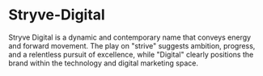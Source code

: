 # Stryve-Digital
Stryve Digital is a dynamic and contemporary name that conveys energy and forward movement. The play on "strive" suggests ambition, progress, and a relentless pursuit of excellence, while "Digital" clearly positions the brand within the technology and digital marketing space.
